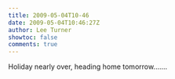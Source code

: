 ```yaml
---
title: 2009-05-04T10-46
date: 2009-05-04T10:46:27Z
author: Lee Turner
showtoc: false
comments: true
---
```


Holiday nearly over, heading home tomorrow.......

